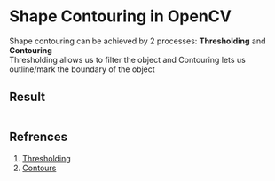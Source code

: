 # Shape Contouring in OpenCV  

Shape contouring can be achieved by 2 processes: **Thresholding** and **Contouring**  
Thresholding allows us to filter the object and Contouring lets us outline/mark the boundary of the object  

## Result  
![]()  

## Refrences  
1. [Thresholding](https://opencv-python-tutroals.readthedocs.io/en/latest/py_tutorials/py_imgproc/py_thresholding/py_thresholding.html)  
2. [Contours](https://docs.opencv.org/trunk/d4/d73/tutorial_py_contours_begin.html)  
